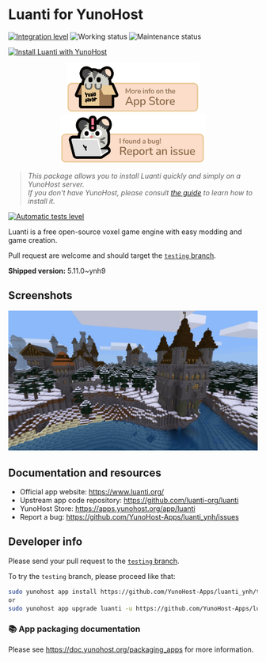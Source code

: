 <!--
N.B.: This README was automatically generated by <https://github.com/YunoHost/apps_tools/blob/main/readme_generator>
It shall NOT be edited by hand.
-->

# Luanti for YunoHost

[![Integration level](https://apps.yunohost.org/badge/integration/luanti)](https://ci-apps.yunohost.org/ci/apps/luanti/)
![Working status](https://apps.yunohost.org/badge/state/luanti)
![Maintenance status](https://apps.yunohost.org/badge/maintained/luanti)

[![Install Luanti with YunoHost](https://install-app.yunohost.org/install-with-yunohost.svg)](https://install-app.yunohost.org/?app=luanti)

<div align="center">
<a href="https://apps.yunohost.org/app/minetest"><img height="100px" src="https://github.com/YunoHost/yunohost-artwork/raw/refs/heads/main/badges/neopossum-badges/badge_more_info_on_the_appstore.svg"/></a>
<a href="https://github.com/YunoHost-Apps/minetest_ynh/issues"><img height="100px" src="https://github.com/YunoHost/yunohost-artwork/raw/refs/heads/main/badges/neopossum-badges/badge_report_an_issue.svg"/></a>
</div>

> *This package allows you to install Luanti quickly and simply on a YunoHost server.*  
> *If you don't have YunoHost, please consult [the guide](https://yunohost.org/install) to learn how to install it.*

[![Automatic tests level](https://apps.yunohost.org/badge/cilevel/minetest)](https://ci-apps.yunohost.org/ci/apps/minetest/)

Luanti is a free open-source voxel game engine with easy modding and game creation.

Pull request are welcome and should target the [`testing` branch](https://github.com/YunoHost-Apps/minetest_ynh/tree/testing).

**Shipped version:** 5.11.0~ynh9

## Screenshots

![Screenshot of Luanti](./doc/screenshots/screenshot.jpg)

## Documentation and resources

- Official app website: <https://www.luanti.org/>
- Upstream app code repository: <https://github.com/luanti-org/luanti>
- YunoHost Store: <https://apps.yunohost.org/app/luanti>
- Report a bug: <https://github.com/YunoHost-Apps/luanti_ynh/issues>

## Developer info

Please send your pull request to the [`testing` branch](https://github.com/YunoHost-Apps/luanti_ynh/tree/testing).

To try the `testing` branch, please proceed like that:

```bash
sudo yunohost app install https://github.com/YunoHost-Apps/luanti_ynh/tree/testing --debug
or
sudo yunohost app upgrade luanti -u https://github.com/YunoHost-Apps/luanti_ynh/tree/testing --debug
```

### 📚 App packaging documentation

Please see <https://doc.yunohost.org/packaging_apps> for more information.
